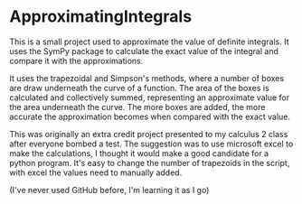 # ApproximatingIntegrals

This is a small project used to approximate the value of definite integrals. It uses the SymPy package to calculate the exact value of the integral and compare it with the approximations. 

It uses the trapezoidal and Simpson's methods, where a number of boxes are draw underneath the curve of a function. The area of the boxes is calculated and collectively summed, representing an approximate value for the area underneath the curve. The more boxes are added, the more accurate the approximation becomes when compared with the exact value.

This was originally an extra credit project presented to my calculus 2 class after everyone bombed a test. The suggestion was to use microsoft excel to make the calculations, I thought it would make a good candidate for a python program. It's easy to change the number of trapezoids in the script, with excel the values need to manually added. 

(I've never used GitHub before, I'm learning it as I go)
